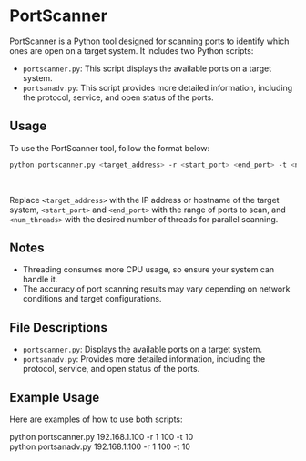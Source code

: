 # PortScanner

PortScanner is a Python tool designed for scanning ports to identify which ones are open on a target system. It includes two Python scripts:

- `portscanner.py`: This script displays the available ports on a target system.
- `portsanadv.py`: This script provides more detailed information, including the protocol, service, and open status of the ports.

## Usage

To use the PortScanner tool, follow the format below:

```bash
python portscanner.py <target_address> -r <start_port> <end_port> -t <num_threads>
```

&nbsp;

Replace `<target_address>` with the IP address or hostname of the target system, `<start_port>` and `<end_port>` with the range of ports to scan, and `<num_threads>` with the desired number of threads for parallel scanning.

## Notes

- Threading consumes more CPU usage, so ensure your system can handle it.
- The accuracy of port scanning results may vary depending on network conditions and target configurations.

## File Descriptions

- `portscanner.py`: Displays the available ports on a target system.
- `portsanadv.py`: Provides more detailed information, including the protocol, service, and open status of the ports.

## Example Usage

Here are examples of how to use both scripts:

python portscanner.py 192.168.1.100 -r 1 100 -t 10  
python portsanadv.py 192.168.1.100 -r 1 100 -t 10
